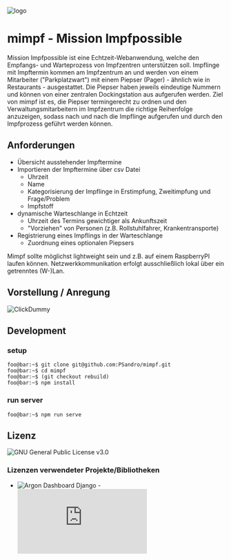 
![logo](https://user-images.githubusercontent.com/20563761/111907089-176f7b00-8a54-11eb-832a-7d3a595bcb03.png)
# mimpf - Mission Impfpossible

Mission Impfpossible ist eine Echtzeit-Webanwendung, welche den Empfangs- und Warteprozess von Impfzentren unterstützen soll. Impflinge mit Impftermin kommen am Impfzentrum an und werden von einem Mitarbeiter ("Parkplatzwart") mit einem Piepser (Pager) - ähnlich wie in Restaurants - ausgestattet. Die Piepser haben jeweils eindeutige Nummern und können von einer zentralen Dockingstation aus aufgerufen werden. Ziel von mimpf ist es, die Piepser termingerecht zu ordnen und den Verwaltungsmitarbeitern im Impfzentrum die richtige Reihenfolge anzuzeigen, sodass nach und nach die Impflinge aufgerufen und durch den Impfprozess geführt werden können.

## Anforderungen
- Übersicht ausstehender Impftermine
- Importieren der Impftermine über csv Datei
  - Uhrzeit
  - Name
  - Kategorisierung der Impflinge in Erstimpfung, Zweitimpfung und Frage/Problem
  - Impfstoff
- dynamische Warteschlange in Echtzeit
  - Uhrzeit des Termins gewichtiger als Ankunftszeit
  - "Vorziehen" von Personen (z.B. Rollstuhlfahrer, Krankentransporte)
- Registrierung eines Impflings in der Warteschlange
  - Zuordnung eines optionalen Piepsers

Mimpf sollte möglichst lightweight sein und z.B. auf einem RaspberryPI laufen können. Netzwerkkommunikation erfolgt ausschließlich lokal über ein getrenntes (W-)Lan.

## Vorstellung / Anregung
![ClickDummy](https://user-images.githubusercontent.com/20563761/111907138-54d40880-8a54-11eb-99a9-933300650a51.png)

## Development
### setup

```console
foo@bar:~$ git clone git@github.com:PSandro/mimpf.git
foo@bar:~$ cd mimpf
foo@bar:~$ (git checkout rebuild)
foo@bar:~$ npm install
```
### run server

```console
foo@bar:~$ npm run serve
```

## Lizenz
![GNU General Public License v3.0](LICENSE)

### Lizenzen verwendeter Projekte/Bibliotheken
- ![Argon Dashboard Django](https://github.com/creativetimofficial/argon-dashboard-django) - ![MIT](https://github.com/creativetimofficial/argon-dashboard-django/blob/master/LICENSE.md)
